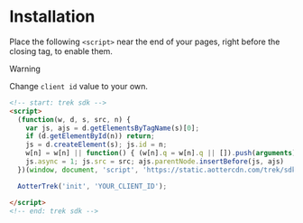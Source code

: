 # Installation

Place the following `<script>` near the end of your pages, right before the closing </body> tag, to enable them. 

> [!Warning]
> Change `client id` value to your own.

```html
<!-- start: trek sdk -->
<script>
  (function(w, d, s, src, n) {
    var js, ajs = d.getElementsByTagName(s)[0];
    if (d.getElementById(n)) return;
    js = d.createElement(s); js.id = n;
    w[n] = w[n] || function() { (w[n].q = w[n].q || []).push(arguments) }; w[n].l = 1 * new Date();
    js.async = 1; js.src = src; ajs.parentNode.insertBefore(js, ajs)
  })(window, document, 'script', 'https://static.aottercdn.com/trek/sdk/3.2.9/sdk.js', 'AotterTrek');

  AotterTrek('init', 'YOUR_CLIENT_ID');

</script>
<!-- end: trek sdk -->
```